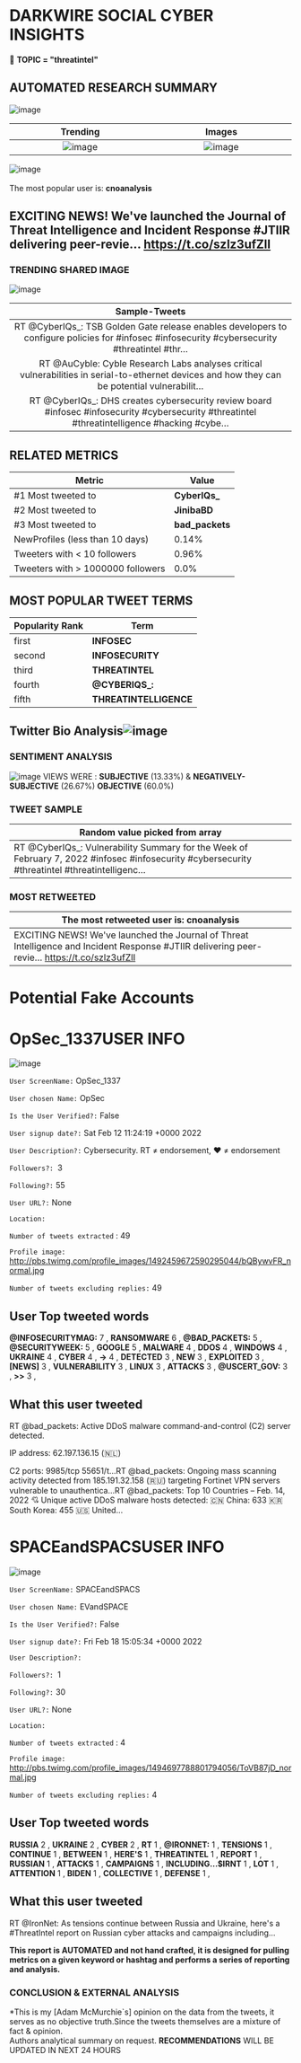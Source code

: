 # DARKWIRE SOCIAL CYBER INSIGHTS 
&#x1F34E; **TOPIC = "threatintel"**

## AUTOMATED RESEARCH SUMMARY
  ![image](darkLogo.png)   

|  Trending  |   Images | 
:-------------------------:|:-------------------------:
|  ![image](assets/threatintel/imageFile1.jpg)     <img width=200/> | ![image](assets/threatintel/imageFile2.jpg) <img width=200/> |   
 
 
![image](assets/threatintel/TWEETS.png)
<br></br>
The most popular user is: **cnoanalysis**  
 

## EXCITING NEWS! We've launched the Journal of Threat Intelligence and Incident Response #JTIIR delivering peer-revie… https://t.co/szlz3ufZlI 

  




### TRENDING SHARED IMAGE

![image](assets/threatintel/twitterPostedImage.png)



|                **Sample-Tweets**        |
| :-------------: |
| RT @CyberIQs_: TSB Golden Gate release enables developers to configure policies for #infosec #infosecurity #cybersecurity #threatintel #thr… |
| RT @AuCyble: Cyble Research Labs analyses critical vulnerabilities in serial-to-ethernet devices and how they can be potential vulnerabilit… |
| RT @CyberIQs_: DHS creates cybersecurity review board #infosec #infosecurity #cybersecurity #threatintel #threatintelligence #hacking #cybe… |

## RELATED METRICS<br>
| Metric | Value |
| ------------- | ------------- |
| #1 Most tweeted to  | **CyberIQs_** |
| #2 Most tweeted to  | **JinibaBD** |
| #3 Most tweeted to  | **bad_packets** |
| NewProfiles (less than 10 days) | 0.14%  |
| Tweeters with < 10 followers  | 0.96%|
| Tweeters with > 1000000 followers  | 0.0%  |



## MOST POPULAR TWEET TERMS 


| Popularity Rank  | Term |
| ------------- | ------------- |
| first  | **INFOSEC**  |
| second  | **INFOSECURITY**  |
| third  | **THREATINTEL** |
| fourth  | **@CYBERIQS_:**  |
| fifth  | **THREATINTELLIGENCE**  |


## Twitter Bio Analysis![image](assets/threatintel/BIO.png)
### SENTIMENT ANALYSIS
![image](assets/threatintel/sentiment.png)
VIEWS WERE : **SUBJECTIVE**  (13.33%) & **NEGATIVELY-SUBJECTIVE** (26.67%) **OBJECTIVE** (60.0%)

### TWEET SAMPLE 
| Random value picked from array |
| ------------- |
|RT @CyberIQs_: Vulnerability Summary for the Week of February 7, 2022 #infosec #infosecurity #cybersecurity #threatintel #threatintelligenc… |

### MOST RETWEETED 

| The most retweeted user is: **cnoanalysis**  |
| ------------- |
| EXCITING NEWS! We've launched the Journal of Threat Intelligence and Incident Response #JTIIR delivering peer-revie… https://t.co/szlz3ufZlI |

# Potential Fake Accounts
 
# OpSec_1337USER INFO
![image](http://pbs.twimg.com/profile_images/1492459672590295044/bQBywvFR_normal.jpg)
 
`User ScreenName:` OpSec_1337 
 
`User chosen Name:` OpSec 
 
`Is the User Verified?:` False 
 
`User signup date?:` Sat Feb 12 11:24:19 +0000 2022 
 
`User Description?:` Cybersecurity. RT ≠ endorsement, ❤️ ≠ endorsement 
 
`Followers?: `3 
 
`Following?:` 55 
 
`User URL?:` None 
 
`Location:`  
 
`Number of tweets extracted`  : 49 
 
`Profile image:` http://pbs.twimg.com/profile_images/1492459672590295044/bQBywvFR_normal.jpg 
 
`Number of tweets excluding replies:` 49 
 

 

 
## User Top tweeted words 
 
**@INFOSECURITYMAG:** 7 , **RANSOMWARE** 6 , **@BAD_PACKETS:** 5 , **@SECURITYWEEK:** 5 , **GOOGLE** 5 , **MALWARE** 4 , **DDOS** 4 , **WINDOWS** 4 , **UKRAINE** 4 , **CYBER** 4 , **-&GT;** 4 , **DETECTED** 3 , **NEW** 3 , **EXPLOITED** 3 , **[NEWS]** 3 , **VULNERABILITY** 3 , **LINUX** 3 , **ATTACKS** 3 , **@USCERT_GOV:** 3 , **&GT;&GT;** 3 , 
 
## What this user tweeted
 
RT @bad_packets: Active DDoS malware command-and-control (C2) server detected. 

IP address: 62.197.136.15 (🇳🇱)

C2 ports:
9985/tcp
55651/t…RT @bad_packets: Ongoing mass scanning activity detected from 185.191.32.158 (🇷🇺) targeting Fortinet VPN servers vulnerable to unauthentica…RT @bad_packets: Top 10 Countries – Feb. 14, 2022 💘
Unique active DDoS malware hosts detected:
🇨🇳 China: 633
🇰🇷 South Korea: 455
🇺🇸 United…
 
# SPACEandSPACSUSER INFO
![image](http://pbs.twimg.com/profile_images/1494697788801794056/ToVB87jD_normal.jpg)
 
`User ScreenName:` SPACEandSPACS 
 
`User chosen Name:` EVandSPACE 
 
`Is the User Verified?:` False 
 
`User signup date?:` Fri Feb 18 15:05:34 +0000 2022 
 
`User Description?:`  
 
`Followers?: `1 
 
`Following?:` 30 
 
`User URL?:` None 
 
`Location:`  
 
`Number of tweets extracted`  : 4 
 
`Profile image:` http://pbs.twimg.com/profile_images/1494697788801794056/ToVB87jD_normal.jpg 
 
`Number of tweets excluding replies:` 4 
 

 

 
## User Top tweeted words 
 
**RUSSIA** 2 , **UKRAINE** 2 , **CYBER** 2 , **RT** 1 , **@IRONNET:** 1 , **TENSIONS** 1 , **CONTINUE** 1 , **BETWEEN** 1 , **HERE'S** 1 , **THREATINTEL** 1 , **REPORT** 1 , **RUSSIAN** 1 , **ATTACKS** 1 , **CAMPAIGNS** 1 , **INCLUDING…$IRNT** 1 , **LOT** 1 , **ATTENTION** 1 , **BIDEN** 1 , **COLLECTIVE** 1 , **DEFENSE** 1 , 
 
## What this user tweeted
 
RT @IronNet: As tensions continue between Russia and Ukraine, here's a #ThreatIntel report on Russian cyber attacks and campaigns including…
 

<b> This report is AUTOMATED and not hand crafted, it is designed for pulling metrics on a given keyword or hashtag and performs a series of reporting and analysis.</b>  
### CONCLUSION & EXTERNAL ANALYSIS

*This is my [Adam McMurchie`s] opinion on the data from the tweets, it serves as no objective truth.Since the tweets themselves are a mixture of fact & opinion.<br>
Authors analytical summary on request.
**RECOMMENDATIONS** WILL BE UPDATED IN NEXT  24 HOURS <br>